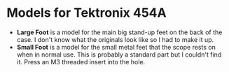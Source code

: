 # Models for Tektronix 454A

- **Large Foot** is a model for the main big stand-up feet on the back of the case. I don't know what the originals look like so I had to make it up.
- **Small Foot** is a model for the small metal feet that the scope rests on when in normal use. This is probably a standard part but I couldn't find it. Press an M3 threaded insert into the hole.




